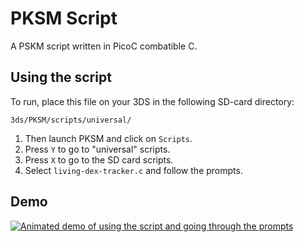 # PKSM Script

A PSKM script written in PicoC combatible C.

## Using the script

 To run, place this file on your 3DS in the following SD-card directory:
```
3ds/PKSM/scripts/universal/
```

1. Then launch PKSM and click on `Scripts`.
2. Press `Y` to go to "universal" scripts.
3. Press `X` to go to the SD card scripts.
4. Select `living-dex-tracker.c` and follow the prompts.

## Demo
<a href="https://i.imgur.com/I9kkD4T.mp4" target="_blank"><img src="https://res.cloudinary.com/marcomontalbano/image/upload/v1636260697/video_to_markdown/images/video--5b405cff53f9c7cc866bdb0213564a66-c05b58ac6eb4c4700831b2b3070cd403.jpg" alt="Animated demo of using the script and going through the prompts" /></a>
